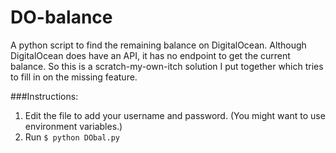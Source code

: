 DO-balance
==========

A python script to find the remaining balance on DigitalOcean.
Although DigitalOcean does have an API, it has no endpoint to get the current balance. So this is a scratch-my-own-itch solution I put together which tries to fill in on the missing feature.

###Instructions:
1. Edit the file to add your username and password. (You might want to use environment variables.)
2. Run `$ python DObal.py`

